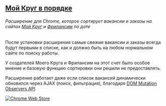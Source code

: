 ## [Мой Круг в порядке](https://chrome.google.com/webstore/detail/%D0%BC%D0%BE%D0%B9-%D0%BA%D1%80%D1%83%D0%B3-%D0%B2-%D0%BF%D0%BE%D1%80%D1%8F%D0%B4%D0%BA%D0%B5/mdoeebdabadnmfejoipdeaemfedepanl)

###### Расширение для Chrome, которое сортирует вакансии и заказы на сайтах [Мой Круг](https://moikrug.ru) и [Фрилансим](https://freelansim.ru) по дате

После установки расширения самые свежие вакансии и заказы всегда будут первыми в списке, как и должно быть на любом нормальном сайте по поиску работы.

У создателей Моего Круга и Фрилансим на этот счет было особое мнение и базовую функцию сортировки они решили не предоставлять.

Расширение работает даже если список вакансий динамически обновился через AJAX (поиск, фильтрация), благодаря [DOM Mutation Observers API](https://www.w3.org/TR/dom/#mutation-observers)

[![Chrome Web Store](https://developer.chrome.com/webstore/images/ChromeWebStore_BadgeWBorder_v2_340x96.png)](https://chrome.google.com/webstore/detail/%D0%BC%D0%BE%D0%B9-%D0%BA%D1%80%D1%83%D0%B3-%D0%B2-%D0%BF%D0%BE%D1%80%D1%8F%D0%B4%D0%BA%D0%B5/mdoeebdabadnmfejoipdeaemfedepanl)
